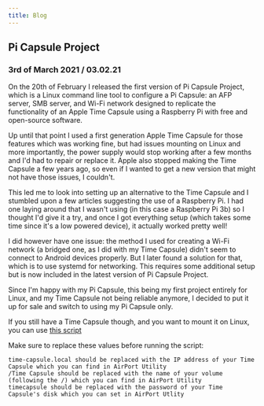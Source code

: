```yaml
---
title: Blog
---
```



## Pi Capsule Project
### 3rd of March 2021 / 03.02.21

On the 20th of February I released the first version of Pi Capsule Project, which is a Linux command line tool to configure a Pi Capsule: an AFP server, SMB server, and Wi-Fi network designed to replicate the functionality of an Apple Time Capsule using a Raspberry Pi with free and open-source software.

Up until that point I used a first generation Apple Time Capsule for those features which was working fine, but had issues mounting on Linux and more importantly, the power supply would stop working after a few months and I'd had to repair or replace it. Apple also stopped making the Time Capsule a few years ago, so even if I wanted to get a new version that might not have those issues, I couldn't.

This led me to look into setting up an alternative to the Time Capsule and I stumbled upon a few articles suggesting the use of a Raspberry Pi. I had one laying around that I wasn't using (in this case a Raspberry Pi 3b) so I thought I'd give it a try, and once I got everything setup (which takes some time since it's a low powered device), it actually worked pretty well!

I did however have one issue: the method I used for creating a Wi-Fi network (a bridged one, as I did with my Time Capsule) didn't seem to connect to Android devices properly. But I later found a solution for that, which is to use systemd for networking. This requires some additional setup but is now included in the latest version of Pi Capsule Project.

Since I'm happy with my Pi Capsule, this being my first project entirely for Linux, and my Time Capsule not being reliable anymore, I decided to put it up for sale and switch to using my Pi Capsule only. 

If you still have a Time Capsule though, and you want to mount it on Linux, you can use [this script](https://gist.github.com/julian-fairfax/e9d95a76e3b94e8db492262332d567eb)

Make sure to replace these values before running the script:
```
time-capsule.local should be replaced with the IP address of your Time Capsule which you can find in AirPort Utility
/Time Capsule should be replaced with the name of your volume (following the /) which you can find in AirPort Utility
timecapsule should be replaced with the password of your Time Capsule's disk which you can set in AirPort Utlity
```